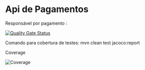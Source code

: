 # Api de Pagamentos 
Responsável por pagamento :

[![Quality Gate Status](https://sonarcloud.io/api/project_badges/measure?project=bluesburger_bluesburguer-order&metric=alert_status)](https://sonarcloud.io/summary/new_code?id=bluesburger_ordering-system-microservice-payment)

Comando para cobertura de testes: mvn clean test jacoco:report

Coverage

![Coverage](https://imgur.com/lsx8Eds)


